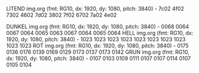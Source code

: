 LITEND img.org (fmt: RG10, dx: 1920, dy: 1080, pitch: 3840) - 7c02 4f02 7302 4602 7d02 3802 7f02 6702 7a02 4e02

DUNKEL img.org (fmt: RG10, dx: 1920, dy: 1080, pitch: 3840) - 0068 0064 0067 0064 0065 0063 0067 0064 0065 0064 
HELL   img.org (fmt: RG10, dx: 1920, dy: 1080, pitch: 3840) - 1023 1023 1023 1023 1023 1023 1023 1023 1023 1023 
ROT    img.org (fmt: RG10, dx: 1920, dy: 1080, pitch: 3840) - 0175 0136 0176 0139 0169 0129 0173 0137 0173 0142
GRUN   img.org (fmt: RG10, dx: 1920, dy: 1080, pitch: 3840) - 0107 0103 0109 0111 0107 0107 0114 0107 0105 0104 
